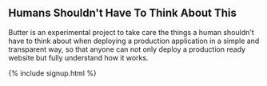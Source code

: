 ## Humans Shouldn't Have To Think About This

Butter is an experimental project to take care the things a human shouldn't have
to think about when deploying a production application in a simple and
transparent way, so that anyone can not only deploy a production ready website
but fully understand how it works.

{% include signup.html %}

